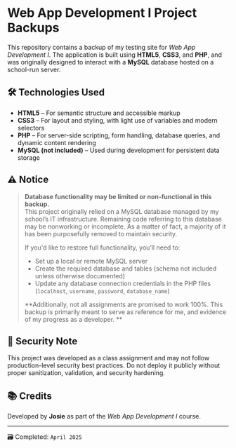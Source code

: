 # Web App Development I Project Backups

This repository contains a backup of my testing site for *Web App Development I*. The application is built using **HTML5**, **CSS3**, and **PHP**, and was originally designed to interact with a **MySQL** database hosted on a school-run server.

## 🛠 Technologies Used

- **HTML5** – For semantic structure and accessible markup
- **CSS3** – For layout and styling, with light use of variables and modern selectors
- **PHP** – For server-side scripting, form handling, database queries, and dynamic content rendering
- **MySQL (not included)** – Used during development for persistent data storage

## ⚠️ Notice

> **Database functionality may be limited or non-functional in this backup.**  
> This project originally relied on a MySQL database managed by my school’s IT infrastructure. Remaining code referring to this database may be nonworking or incomplete. As a matter of fact, a majority of it has been purposefully removed to maintain security.
>
> If you'd like to restore full functionality, you’ll need to:
>
> - Set up a local or remote MySQL server
> - Create the required database and tables (schema not included unless otherwise documented)
> - Update any database connection credentials in the PHP files (`localhost`, `username`, `password`, `database_name`)
>
> **Additionally, not all assignments are promised to work 100%. This backup is primarily meant to serve as reference for me, and evidence of my progress as a developer. **


## 🔐 Security Note

This project was developed as a class assignment and may not follow production-level security best practices. Do not deploy it publicly without proper sanitization, validation, and security hardening.

## 📚 Credits

Developed by **Josie** as part of the *Web App Development I* course.

---
🗃️ Completed: `April 2025`
